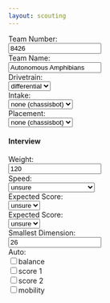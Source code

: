 ```yaml
---
layout: scouting
---
```



<form>
  <div class="form-label"><label>Team Number:</label></div><div><input name="team_num" value="8426" /></div>
  <div class="form-label"><label>Team Name:</label></div><div><input name="team_name" value="Autonomous Amphibians" /></div>
  <div class="form-label"><label>Drivetrain:</label></div><div><select name="bot_drivetrain" value="differential">
          <option>differential</option><option>swerve</option> <option>mecanum</option> <option>other</option> 
       </select></div>
<div class="form-label"><label>Intake:</label></div><div><select name="bot_intake" value="rollers">
    <option>none (chassisbot)</option><option>rollers</option><option>gripper</option> <option>gripper+rollers</option> <option>other</option> 
</select></div>
<div class="form-label"><label>Placement:</label></div><div><select name="bot_placement" value="differential">
    <option>none (chassisbot)</option><option>linkage</option><option>elevator</option> <option>arm</option> <option>other</option> 
</select></div>
<h4>Interview</h4><div></div>
<div class="form-label"><label>Weight:</label></div><div><input name="bot_weight" value="120"></div>

<div class="form-label"><label>Speed:</label></div><div><select name="bot_placement" value="differential">
    <option>unsure</option><option>&lt; 7 m/s (crosses in 10s)</option><option>7-13 m/s (crosses in 7s)</option><option>13+ m/s (crosses in 4-6s)</option>
</select></div>

<div class="form-label"><label>Expected Score:</label></div><div><select name="bot_placement" value="differential">
    <option>unsure</option><option>1-2</option><option>3-4</option><option>5-7</option><option>8+</option>
</select></div>

<div class="form-label"><label>Expected Score:</label></div><div><select name="bot_placement" value="differential">
    <option>unsure</option><option>1-2</option><option>3-4</option><option>5-7</option><option>8+</option>
</select></div>

<div class="form-label"><label>Smallest Dimension:</label></div><div><input name="bot_dimension" value="26"></div>
<div class="form-label">Auto:</div><div>
    <input type="checkbox" name="bot_auto_balance" value="26"><label>balance</label><br />
    <input type="checkbox" name="bot_auto_score_1" value="26"><label>score 1</label><br />
    <input type="checkbox" name="bot_auto_score_2" value="26"><label>score 2</label><br />
    <input type="checkbox" name="bot_auto_mobility" value="26"><label>mobility</label><br />
</div>



</form>